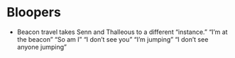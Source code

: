 # Bloopers

- Beacon travel takes Senn and Thalleous to a different “instance.” “I’m at the beacon” “So am I” “I don’t see you” “I’m jumping” “I don’t see anyone jumping” 
